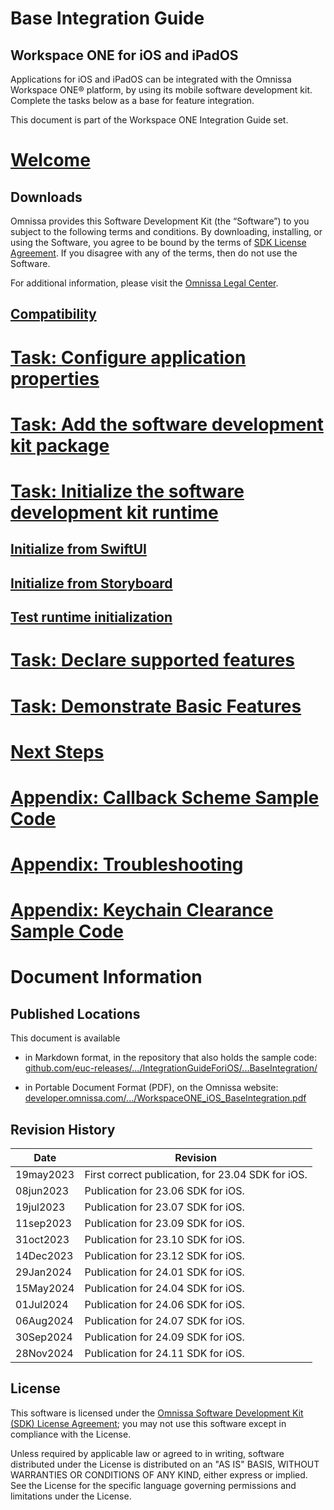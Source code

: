 # Base Integration Guide
## Workspace ONE for iOS and iPadOS
Applications for iOS and iPadOS can be integrated with the Omnissa Workspace ONE®
platform, by using its mobile software development kit. Complete the tasks below
as a base for feature integration.

This document is part of the Workspace ONE Integration Guide set.

# [Welcome](01Welcome/readme.md)

## Downloads

Omnissa provides this Software Development Kit (the “Software”) to you subject to the following terms and conditions. By downloading, installing, or using the Software, you agree to be bound by the terms of [SDK License Agreement](https://static.omnissa.com/sites/default/files/omnissa-sdk-agreement.pdf). If you disagree with any of the terms, then do not use the Software.

For additional information, please visit the [Omnissa Legal Center](https://www.omnissa.com/legal-center/).

## [Compatibility](01Welcome/01Compatibility/readme.md)

# [Task: Configure application properties](02Task_Configure-application-properties/readme.md)

# [Task: Add the software development kit package](03Task_Add-the-software-development-kit-package/readme.md)

# [Task: Initialize the software development kit runtime](04Task_Initialize-the-software-development-kit-runtime/readme.md)

## [Initialize from SwiftUI](04Task_Initialize-the-software-development-kit-runtime/01Initialize-from-SwiftUI/readme.md)

## [Initialize from Storyboard](04Task_Initialize-the-software-development-kit-runtime/02Initialize-from-Storyboard/readme.md)

## [Test runtime initialization](04Task_Initialize-the-software-development-kit-runtime/10Test-runtime-Initialization/readme.md)

# [Task: Declare supported features](05Task_Declare-Supported-Features/readme.md)

# [Task: Demonstrate Basic Features](06Task_Demonstrate-Basic-Features/readme.md)

# [Next Steps](07Next-Steps/readme.md)

# [Appendix: Callback Scheme Sample Code](21Appendix_Callback-Scheme-Sample-Code/readme.md)

# [Appendix: Troubleshooting](22Appendix_Troubleshooting/readme.md)

# [Appendix: Keychain Clearance Sample Code](23Appendix_Keychain-Clearance-Sample-Code/readme.md)

# Document Information
## Published Locations
This document is available

-   in Markdown format, in the repository that also holds the sample code:  
    [github.com/euc-releases/.../IntegrationGuideForiOS/...BaseIntegration/](https://github.com/euc-releases/workspace-ONE-SDK-integration-samples/blob/main/IntegrationGuideForiOS/Guides/23BaseIntegration/readme.md)

-   in Portable Document Format (PDF), on the Omnissa website:  
    [developer.omnissa.com/.../WorkspaceONE_iOS_BaseIntegration.pdf](https://developer.omnissa.com/ws1-uem-sdk-for-ios/integration/WorkspaceONE_iOS_BaseIntegration.pdf)

## Revision History
|Date     |Revision                                          |
|---------|--------------------------------------------------|
|19may2023|First correct publication, for 23.04 SDK for iOS. |
|08jun2023|Publication for 23.06 SDK for iOS. |
|19jul2023|Publication for 23.07 SDK for iOS. |
|11sep2023|Publication for 23.09 SDK for iOS. |
|31oct2023|Publication for 23.10 SDK for iOS. |
|14Dec2023|Publication for 23.12 SDK for iOS. |
|29Jan2024|Publication for 24.01 SDK for iOS. |
|15May2024|Publication for 24.04 SDK for iOS. |
|01Jul2024|Publication for 24.06 SDK for iOS. |
|06Aug2024|Publication for 24.07 SDK for iOS. |
|30Sep2024|Publication for 24.09 SDK for iOS. |
|28Nov2024|Publication for 24.11 SDK for iOS. |

## License

This software is licensed under the [Omnissa Software Development Kit (SDK) License Agreement](https://static.omnissa.com/sites/default/files/omnissa-sdk-agreement.pdf); you may not use this software except in compliance with the License.

Unless required by applicable law or agreed to in writing, software distributed under the License is distributed on an "AS IS" BASIS, WITHOUT WARRANTIES OR CONDITIONS OF ANY KIND, either express or implied. See the License for the specific language governing permissions and limitations under the License.
